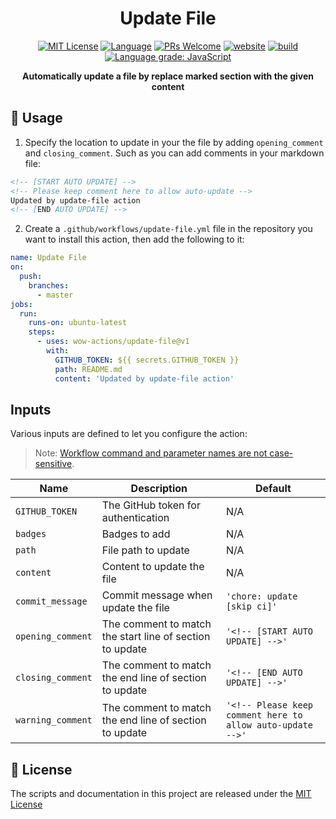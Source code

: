 <h1 align="center">Update File</h1>

<p align="center">
  <a href="/LICENSE"><img alt="MIT License" src="https://img.shields.io/github/license/wow-actions/update-file?style=flat-square"></a>
  <a href="https://www.typescriptlang.org" rel="nofollow"><img alt="Language" src="https://img.shields.io/badge/language-TypeScript-blue.svg?style=flat-square"></a>
  <a href="https://github.com/wow-actions/update-file/pulls"><img alt="PRs Welcome" src="https://img.shields.io/badge/PRs-Welcome-brightgreen.svg?style=flat-square" ></a>
  <a href="https://github.com/marketplace/actions/update-file" rel="nofollow"><img alt="website" src="https://img.shields.io/static/v1?label=&labelColor=505050&message=marketplace&color=0076D6&style=flat-square&logo=google-chrome&logoColor=0076D6" ></a>
  <a href="https://github.com/wow-actions/update-file/actions/workflows/release.yml"><img alt="build" src="https://img.shields.io/github/workflow/status/wow-actions/update-file/Release/master?logo=github&style=flat-square" ></a>
  <a href="https://lgtm.com/projects/g/wow-actions/update-file/context:javascript" rel="nofollow"><img alt="Language grade: JavaScript" src="https://img.shields.io/lgtm/grade/javascript/g/wow-actions/update-file.svg?logo=lgtm&style=flat-square" ></a>
</p>

<p align="center">
  <strong>Automatically update a file by replace marked section with the given content</strong>
</p>

## 🚀 Usage

1. Specify the location to update in your the file by adding `opening_comment` and `closing_comment`. Such as you can add comments in your markdown file:

```md
<!-- [START AUTO UPDATE] -->
<!-- Please keep comment here to allow auto-update -->
Updated by update-file action
<!-- [END AUTO UPDATE] -->
```

2. Create a `.github/workflows/update-file.yml` file in the repository you want to install this action, then add the following to it:

```yml
name: Update File
on:
  push:
    branches:
      - master
jobs:
  run:
    runs-on: ubuntu-latest
    steps:
      - uses: wow-actions/update-file@v1
        with:
          GITHUB_TOKEN: ${{ secrets.GITHUB_TOKEN }}
          path: README.md
          content: 'Updated by update-file action'
```

## Inputs

Various inputs are defined to let you configure the action:

> Note: [Workflow command and parameter names are not case-sensitive](https://docs.github.com/en/free-pro-team@latest/actions/reference/workflow-commands-for-github-actions#about-workflow-commands).

| Name | Description | Default |
| --- | --- | --- |
| `GITHUB_TOKEN` | The GitHub token for authentication | N/A |
| `badges` | Badges to add | N/A |
| `path` | File path to update | N/A |
| `content` | Content to update the file | N/A |
| `commit_message` | Commit message when update the file | `'chore: update [skip ci]'` |
| `opening_comment` | The comment to match the start line of section to update | `'<!-- [START AUTO UPDATE] -->'` |
| `closing_comment` | The comment to match the end line of section to update | `'<!-- [END AUTO UPDATE] -->'` |
| `warning_comment` | The comment to match the end line of section to update | `'<!-- Please keep comment here to allow auto-update -->'` |

## 🔖 License

The scripts and documentation in this project are released under the [MIT License](LICENSE)

